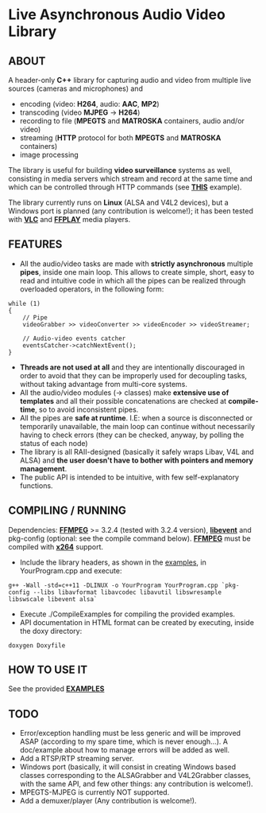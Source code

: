 # Live Asynchronous Audio Video Library

## ABOUT

A header-only **C++** library for capturing audio and video from multiple live sources (cameras and microphones) and

* encoding (video: **H264**, audio: **AAC**, **MP2**)
* transcoding (video **MJPEG** -> **H264**)
* recording to file (**MPEGTS** and **MATROSKA** containers, audio and/or video)
* streaming (**HTTP** protocol for both **MPEGTS** and **MATROSKA** containers)
* image processing

The library is useful for building **video surveillance** systems as well, consisting in media servers which stream and record at the same time and which can be controlled through HTTP commands (see **[THIS](https://github.com/paolo-pr/laav/blob/master/examples/VideoExample_2.cpp)** example).

The library currently runs on **Linux** (ALSA and V4L2 devices), but a Windows port is planned (any contribution is welcome!);
it has been tested with **[VLC](http://www.videolan.org/)** and **[FFPLAY](https://ffmpeg.org/)** media players.

## FEATURES

* All the audio/video tasks are made with **strictly asynchronous** multiple **pipes**, inside one main loop. This allows to create simple, short, easy to read and intuitive code in which all the pipes can be realized through overloaded operators, in the following form:

```
while (1)
{
    // Pipe
    videoGrabber >> videoConverter >> videoEncoder >> videoStreamer;
    
    // Audio-video events catcher
    eventsCatcher->catchNextEvent();
}
```

* **Threads are not used at all** and they are intentionally discouraged in order to avoid that they can be improperly used for decoupling tasks, without taking advantage from multi-core systems.
* All the audio/video modules (-> classes) make **extensive use of templates** and all their possible concatenations are checked at **compile-time**, so to avoid inconsistent pipes.
* All the pipes are **safe at runtime**. I.E: when a source is disconnected or temporarily unavailable, the main loop can continue without necessarily having to check errors (they can be checked, anyway, by polling the status of each node)
* The library is all RAII-designed (basically it safely wraps Libav, V4L and ALSA) and **the user doesn't have to bother with pointers and memory management**.
* The public API is intended to be intuitive, with few self-explanatory functions.

## COMPILING / RUNNING

Dependencies: **[FFMPEG](https://ffmpeg.org/)** >= 3.2.4 (tested with 3.2.4 version), **[libevent](http://libevent.org/)** and pkg-config (optional: see the compile command below).
**[FFMPEG](https://ffmpeg.org/)** must be compiled with **[x264](http://www.videolan.org/developers/x264.html)** support.

* Include the library headers, as shown in the [examples](https://github.com/paolo-pr/laav/tree/master/examples), in YourProgram.cpp and execute:
```
g++ -Wall -std=c++11 -DLINUX -o YourProgram YourProgram.cpp `pkg-config --libs libavformat libavcodec libavutil libswresample libswscale libevent alsa`
```
* Execute ./CompileExamples for compiling the provided examples.
* API documentation in HTML format can be created by executing, inside the doxy directory:
```
doxygen Doxyfile
```

## HOW TO USE IT

See the provided **[EXAMPLES](https://github.com/paolo-pr/laav/tree/master/examples)**

## TODO

* Error/exception handling must be less generic and will be improved ASAP (according to my spare time, which is never enough...). A doc/example about how to manage errors will be added as well.
* Add a RTSP/RTP streaming server.
* Windows port (basically, it will consist in creating Windows based classes corresponding to the ALSAGrabber and V4L2Grabber classes, with the same API, and few other things: any contribution is welcome!).
* MPEGTS-MJPEG is currently NOT supported.
* Add a demuxer/player (Any contribution is welcome!).
